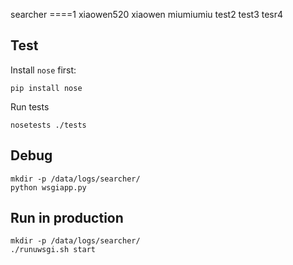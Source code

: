 searcher
====1
xiaowen520
xiaowen
miumiumiu
test2
test3
tesr4
## Test

Install `nose` first:

    pip install nose

Run tests

    nosetests ./tests


## Debug

    mkdir -p /data/logs/searcher/
    python wsgiapp.py


## Run in production

    mkdir -p /data/logs/searcher/
    ./runuwsgi.sh start


